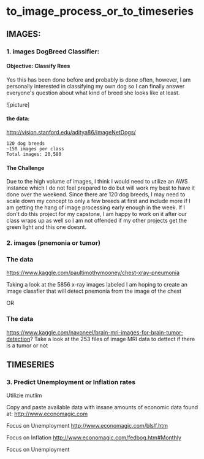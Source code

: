 # to_image_process_or_to_timeseries


## IMAGES:

### 1. images DogBreed Classifier:

#### Objective: Classify Rees
Yes this has been done before and probably is done often, however, I am personally interested in classifying my own dog so I can finally answer everyone's question about what kind of breed she looks like at least. 

![picture]

#### the data:

http://vision.stanford.edu/aditya86/ImageNetDogs/

    120 dog breeds
    ~150 images per class
    Total images: 20,580
   
#### The Challenge
Due to the high volume of images, I think I would need to utilize an AWS instance which I do not feel prepared to do but will work my best to have it done over the weekend. 
Since there are 120 dog breeds, I may need to scale down my concept to only a few breeds at first and include more if I am getting the hang of image processing early enough in the week. If I don't do this project for my capstone, I am happy to work on it after our class wraps up as well so I am not offended if my other projects get the green light and this one doesnt.


### 2. images (pnemonia or tumor)

### The data
https://www.kaggle.com/paultimothymooney/chest-xray-pneumonia

Taking a look at the 5856 x-ray images labeled I am hoping to create an image classfier that will detect pnemonia from the image of the chest

OR
### The data
https://www.kaggle.com/navoneel/brain-mri-images-for-brain-tumor-detection?
Take a look at the 253 files of image MRI data to dettect if there is a tumor or not



## TIMESERIES 

### 3. Predict Unemployment or Inflation rates

Utilizie mutlim

Copy and paste available data with insane amounts of economic data found at: http://www.economagic.com

Focus on Unemployment
http://www.economagic.com/blslf.htm

Focus on Inflation
http://www.economagic.com/fedbog.htm#Monthly

Focus on Unemployment

